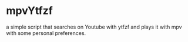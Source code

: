 # mpvYtfzf
a simple script that searches on Youtube with ytfzf and plays it with mpv with some personal preferences.
